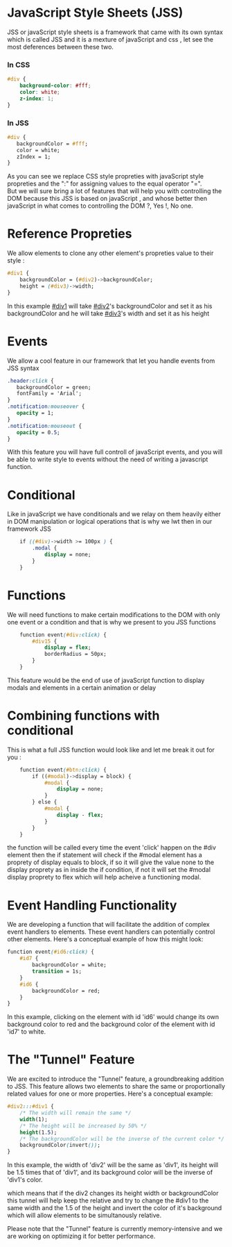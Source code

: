 # JavaScript Style Sheets (JSS)

JSS or javaScript style sheets is a framework that came with its own syntax which is called JSS and it is a mexture of javaScript and css , let see the most deferences between these two.

### In CSS

```css
#div {
    background-color: #fff;
    color: white;
    z-index: 1;
}
```
 ### In JSS
 ```css
 #div {
    backgroundColor = #fff;
    color = white;
    zIndex = 1;
 }
```
As you can see we replace CSS style propreties with javaScript style propreties and the ":" for assigning values to the equal operator "=".
<br>
But we will sure bring a lot of features that will help you with controlling the DOM because this JSS is based on javaScript , and whose better then javaScript in what comes to controlling the DOM ?, Yes !, No one.

# Reference Propreties

We allow elements to clone any other element's propreties value to their style :

```css
#div1 {
    backgroundColor = (#div2)->backgroundColor;
    height = (#div3)->width;
}
```
 In this example [#div1]() will take [#div2]()'s backgroundColor and set it as his backgroundColor
 and he will take [#div3]()'s width and set it as his height

 # Events

 We allow a cool feature in our framework that let you handle events from JSS syntax

 ```css
 .header:click {
    backgroundColor = green;
    fontFamily = 'Arial';
 }
 .notification:mouseover {
    opacity = 1;
 }
 .notification:mouseout {
    opacity = 0.5;
 }
 ```

 With this feature you will have full controll of javaScript events, and you will be able to write style to events without the need of writing a javascript function.

# Conditional

Like in javaScript we have conditionals and we relay on them heavily either in DOM manipulation or logical operations that is why we lwt then in our framework JSS 

```css
    if ((#div)->width >= 100px ) {
        .modal {
            display = none;
        }
    }
```


# Functions

We will need functions to make certain modifications to the DOM with only one event or a condition and that is why we present to you JSS functions

```css
    function event(#div:click) {
        #div15 {
            display = flex;
            borderRadius = 50px;
        }
    }

```

This feature would be the end of use of javaScript function to display modals and elements in a certain animation or delay

# Combining functions with conditional

This is what a full JSS function would look like and let me break it out for you :

```css 
    function event(#btn:click) {
        if ((#modal)->display = block) {
            #modal {
                display = none;
            }
        } else {
            #modal {
                display - flex;
            }
        }
    }
```
the function will be called every time the event 'click' happen on the #div element then the if statement will check if the #modal element has a proprety of display equals to block, if so it will give the value none to the display proprety as in inside the if condition, if not it will set the #modal display proprety to flex which will help acheive a functioning modal.

# Event Handling Functionality

We are developing a function that will facilitate the addition of complex event handlers to elements. These event handlers can potentially control other elements. Here's a conceptual example of how this might look:

```css
function event(#id6:click) {
    #id7 {
        backgroundColor = white;
        transition = 1s;
    }
    #id6 {
        backgroundColor = red;
    }
}
```
In this example, clicking on the element with id 'id6' would change its own background color to red and the background color of the element with id 'id7' to white.

# The "Tunnel" Feature
We are excited to introduce the "Tunnel" feature, a groundbreaking addition to JSS. This feature allows two elements to share the same or proportionally related values for one or more properties. Here's a conceptual example:

```css
#div2:::#div1 {
    /* The width will remain the same */
    width(1);
    /* The height will be increased by 50% */
    height(1.5);
    /* The backgroundColor will be the inverse of the current color */
    backgroundColor(invert());
}
```
In this example, the width of 'div2' will be the same as 'div1', its height will be 1.5 times that of 'div1', and its background color will be the inverse of 'div1's color.

which means that if the div2 changes its height width or backgroundColor this tunnel will help keep the relative and try to change the #div1 to the same width and the 1.5 of the height and invert the color of it's background which will allow elements to be simultanously relative.

Please note that the "Tunnel" feature is currently memory-intensive and we are working on optimizing it for better performance.
